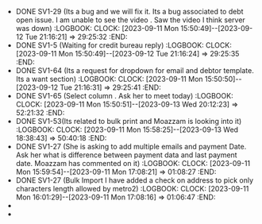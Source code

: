 - DONE SV1-29 (Its a bug and we will fix it. Its a bug associated to debt open issue. I am unable to see the video . Saw the video I think server was down)
  :LOGBOOK:
  CLOCK: [2023-09-11 Mon 15:50:49]--[2023-09-12 Tue 21:16:21] =>  29:25:32
  :END:
- DONE SV1-5 (Waiting for credit bureau reply)
  :LOGBOOK:
  CLOCK: [2023-09-11 Mon 15:50:49]--[2023-09-12 Tue 21:16:24] =>  29:25:35
  :END:
- DONE SV1-64 (Its a request for dropdown for email and debtor template. Its a want section)
  :LOGBOOK:
  CLOCK: [2023-09-11 Mon 15:50:50]--[2023-09-12 Tue 21:16:31] =>  29:25:41
  :END:
- DONE SV1-65 (Select column . Ask her to meet today)
  :LOGBOOK:
  CLOCK: [2023-09-11 Mon 15:50:51]--[2023-09-13 Wed 20:12:23] =>  52:21:32
  :END:
- DONE SV1-53(Its related to bulk print and Moazzam is looking into it)
  :LOGBOOK:
  CLOCK: [2023-09-11 Mon 15:58:25]--[2023-09-13 Wed 18:38:43] =>  50:40:18
  :END:
- DONE SV1-27 (She is asking to add multiple emails and payment Date. Ask her what is difference between payment data and last payment date. Moazzam has commented on it)
  :LOGBOOK:
  CLOCK: [2023-09-11 Mon 15:59:54]--[2023-09-11 Mon 17:08:21] =>  01:08:27
  :END:
- DONE SV1-27 (Bulk Import I have added a check on address to pick only characters length allowed by metro2)
  :LOGBOOK:
  CLOCK: [2023-09-11 Mon 16:01:29]--[2023-09-11 Mon 17:08:16] =>  01:06:47
  :END:
-
-